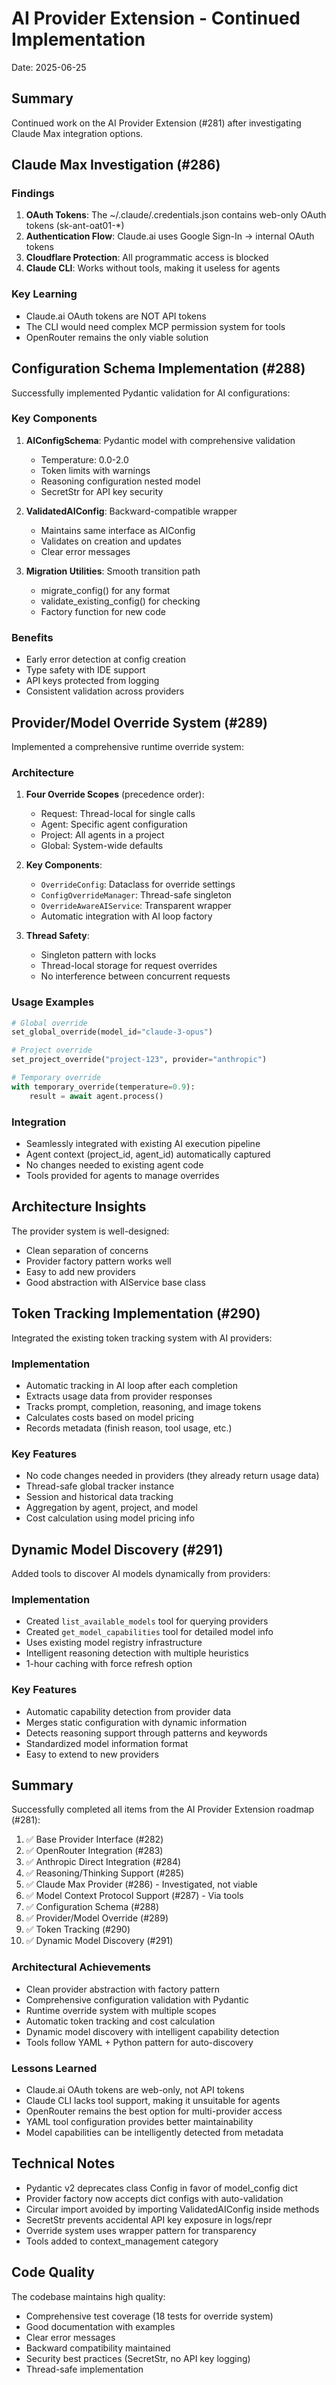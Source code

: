 # AI Provider Extension - Continued Implementation

Date: 2025-06-25

## Summary

Continued work on the AI Provider Extension (#281) after investigating Claude Max integration options.

## Claude Max Investigation (#286)

### Findings
1. **OAuth Tokens**: The ~/.claude/.credentials.json contains web-only OAuth tokens (sk-ant-oat01-*)
2. **Authentication Flow**: Claude.ai uses Google Sign-In → internal OAuth tokens
3. **Cloudflare Protection**: All programmatic access is blocked
4. **Claude CLI**: Works without tools, making it useless for agents

### Key Learning
- Claude.ai OAuth tokens are NOT API tokens
- The CLI would need complex MCP permission system for tools
- OpenRouter remains the only viable solution

## Configuration Schema Implementation (#288)

Successfully implemented Pydantic validation for AI configurations:

### Key Components
1. **AIConfigSchema**: Pydantic model with comprehensive validation
   - Temperature: 0.0-2.0
   - Token limits with warnings
   - Reasoning configuration nested model
   - SecretStr for API key security

2. **ValidatedAIConfig**: Backward-compatible wrapper
   - Maintains same interface as AIConfig
   - Validates on creation and updates
   - Clear error messages

3. **Migration Utilities**: Smooth transition path
   - migrate_config() for any format
   - validate_existing_config() for checking
   - Factory function for new code

### Benefits
- Early error detection at config creation
- Type safety with IDE support
- API keys protected from logging
- Consistent validation across providers

## Provider/Model Override System (#289)

Implemented a comprehensive runtime override system:

### Architecture
1. **Four Override Scopes** (precedence order):
   - Request: Thread-local for single calls
   - Agent: Specific agent configuration
   - Project: All agents in a project
   - Global: System-wide defaults

2. **Key Components**:
   - `OverrideConfig`: Dataclass for override settings
   - `ConfigOverrideManager`: Thread-safe singleton
   - `OverrideAwareAIService`: Transparent wrapper
   - Automatic integration with AI loop factory

3. **Thread Safety**:
   - Singleton pattern with locks
   - Thread-local storage for request overrides
   - No interference between concurrent requests

### Usage Examples
```python
# Global override
set_global_override(model_id="claude-3-opus")

# Project override
set_project_override("project-123", provider="anthropic")

# Temporary override
with temporary_override(temperature=0.9):
    result = await agent.process()
```

### Integration
- Seamlessly integrated with existing AI execution pipeline
- Agent context (project_id, agent_id) automatically captured
- No changes needed to existing agent code
- Tools provided for agents to manage overrides

## Architecture Insights

The provider system is well-designed:
- Clean separation of concerns
- Provider factory pattern works well
- Easy to add new providers
- Good abstraction with AIService base class

## Token Tracking Implementation (#290)

Integrated the existing token tracking system with AI providers:

### Implementation
- Automatic tracking in AI loop after each completion
- Extracts usage data from provider responses
- Tracks prompt, completion, reasoning, and image tokens
- Calculates costs based on model pricing
- Records metadata (finish reason, tool usage, etc.)

### Key Features
- No code changes needed in providers (they already return usage data)
- Thread-safe global tracker instance
- Session and historical data tracking
- Aggregation by agent, project, and model
- Cost calculation using model pricing info

## Dynamic Model Discovery (#291)

Added tools to discover AI models dynamically from providers:

### Implementation
- Created `list_available_models` tool for querying providers
- Created `get_model_capabilities` tool for detailed model info
- Uses existing model registry infrastructure
- Intelligent reasoning detection with multiple heuristics
- 1-hour caching with force refresh option

### Key Features
- Automatic capability detection from provider data
- Merges static configuration with dynamic information
- Detects reasoning support through patterns and keywords
- Standardized model information format
- Easy to extend to new providers

## Summary

Successfully completed all items from the AI Provider Extension roadmap (#281):

1. ✅ Base Provider Interface (#282)
2. ✅ OpenRouter Integration (#283)
3. ✅ Anthropic Direct Integration (#284)
4. ✅ Reasoning/Thinking Support (#285)
5. ✅ Claude Max Provider (#286) - Investigated, not viable
6. ✅ Model Context Protocol Support (#287) - Via tools
7. ✅ Configuration Schema (#288)
8. ✅ Provider/Model Override (#289)
9. ✅ Token Tracking (#290)
10. ✅ Dynamic Model Discovery (#291)

### Architectural Achievements
- Clean provider abstraction with factory pattern
- Comprehensive configuration validation with Pydantic
- Runtime override system with multiple scopes
- Automatic token tracking and cost calculation
- Dynamic model discovery with intelligent capability detection
- Tools follow YAML + Python pattern for auto-discovery

### Lessons Learned
- Claude.ai OAuth tokens are web-only, not API tokens
- Claude CLI lacks tool support, making it unsuitable for agents
- OpenRouter remains the best option for multi-provider access
- YAML tool configuration provides better maintainability
- Model capabilities can be intelligently detected from metadata

## Technical Notes

- Pydantic v2 deprecates class Config in favor of model_config dict
- Provider factory now accepts dict configs with auto-validation
- Circular import avoided by importing ValidatedAIConfig inside methods
- SecretStr prevents accidental API key exposure in logs/repr
- Override system uses wrapper pattern for transparency
- Tools added to context_management category

## Code Quality

The codebase maintains high quality:
- Comprehensive test coverage (18 tests for override system)
- Good documentation with examples
- Clear error messages
- Backward compatibility maintained
- Security best practices (SecretStr, no API key logging)
- Thread-safe implementation